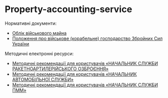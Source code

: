 # Property-accounting-service

Нормативні документи:
- [Облік військового майна](https://zakon.rada.gov.ua/laws/show/z1192-17#Text)
- [Положення про військове (корабельне) господарство Збройних Сил України](https://ips.ligazakon.net/document/REG2419?an=209#Text)

Методичні електронні ресурси:
- [Методичні рекомендації для користувачів «НАЧАЛЬНИК СЛУЖБИ РАКЕТНОАРТИЛЕРІЙСЬКОГО ОЗБРОЄННЯ»](https://sprotyvg7.com.ua/wp-content/uploads/2023/08/%D0%BC%D0%B5%D1%82%D0%BE%D0%B4%D0%B8%D1%87%D0%BA%D0%B0-%D0%A0%D0%90%D0%9E.pdf#Text)
- [Методичні рекомендації для користувачів «НАЧАЛЬНИК АВТОМОБІЛЬНОЇ СЛУЖБИ»](https://sprotyvg7.com.ua/wp-content/uploads/2023/08/%D0%9C%D0%B5%D1%82%D0%BE%D0%B4%D0%B8%D1%87%D0%BA%D0%B0-%D0%90%D0%B2%D1%82%D0%BE%D1%81%D0%BB%D1%83%D0%B6%D0%B1%D0%B0.pdf#Text)
- [Методичні рекомендації для користувачів «НАЧАЛЬНИК СЛУЖБИ ПММ»](https://sprotyvg7.com.ua/wp-content/uploads/2023/05/%D0%9C%D0%B5%D1%82%D0%BE%D0%B4%D0%B8%D1%87%D0%BA%D0%B0%D0%9F%D0%9C%D0%9C.pdf#Text)
